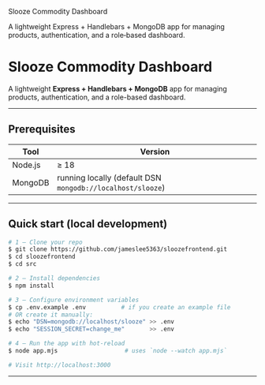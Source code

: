 Slooze Commodity Dashboard

A lightweight Express + Handlebars + MongoDB app for managing products, authentication, and a role‑based dashboard.

# Slooze Commodity Dashboard

A lightweight **Express + Handlebars + MongoDB** app for managing products, authentication, and a role-based dashboard.

---

## Prerequisites

| Tool     | Version |
|----------|---------|
| Node.js  | ≥ 18    |
| MongoDB  | running locally (default DSN `mongodb://localhost/slooze`) |

---

## Quick start (local development)

```bash
# 1 — Clone your repo
$ git clone https://github.com/jameslee5363/sloozefrontend.git
$ cd sloozefrontend
$ cd src

# 2 — Install dependencies
$ npm install

# 3 — Configure environment variables
$ cp .env.example .env          # if you create an example file
# OR create it manually:
$ echo "DSN=mongodb://localhost/slooze" >> .env
$ echo "SESSION_SECRET=change_me"       >> .env

# 4 — Run the app with hot-reload
$ node app.mjs                   # uses `node --watch app.mjs`

# Visit http://localhost:3000
```

---
